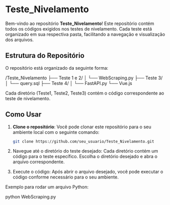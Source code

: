 # Teste_Nivelamento

Bem-vindo ao repositório **Teste_Nivelamento**! Este repositório contém todos os códigos exigidos nos testes de nivelamento. Cada teste está organizado em sua respectiva pasta, facilitando a navegação e visualização dos arquivos.

## Estrutura do Repositório

O repositório está organizado da seguinte forma:

/Teste_Nivelamento ├── Teste 1 e 2/ │ └── WebScraping.py ├── Teste 3/ │ └── query.sql ├── Teste 4/ │ └── FastAPI.py └── Vue.js

Cada diretório (Teste1, Teste2, Teste3) contém o código correspondente ao teste de nivelamento.

## Como Usar

1. **Clone o repositório**:
   Você pode clonar este repositório para o seu ambiente local com o seguinte comando:

   ```bash
   git clone https://github.com/seu_usuario/Teste_Nivelamento.git

2. Navegue até o diretório do teste desejado: Cada diretório contém um código para o teste específico. Escolha o diretório desejado e abra o arquivo correspondente.

3. Execute o código: Após abrir o arquivo desejado, você pode executar o código conforme necessário para o seu ambiente.

Exemplo para rodar um arquivo Python:

python WebScraping.py
